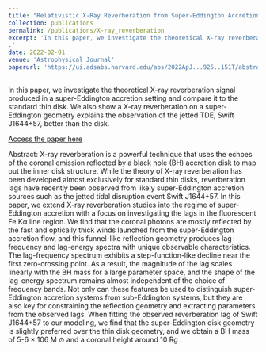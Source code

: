 ```yaml
---
title: "Relativistic X-Ray Reverberation from Super-Eddington Accretion Flow"
collection: publications
permalink: /publications/X-ray_reverberation
excerpt: 'In this paper, we investigate the theoretical X-ray reverberation signal produced in a super-Eddington accretion setting and compare it to the standard thin disk. We also show a X-ray reverberation on a super-Eddington geometry explains the observation of the jetted TDE, Swift J1644+57, better than the disk.
.'
date: 2022-02-01
venue: 'Astrophysical Journal'
paperurl: 'https://ui.adsabs.harvard.edu/abs/2022ApJ...925..151T/abstract'
---
```

In this paper, we investigate the theoretical X-ray reverberation signal produced in a super-Eddington accretion setting and compare it to the standard thin disk. We also show a X-ray reverberation on a super-Eddington geometry explains the observation of the jetted TDE, Swift J1644+57, better than the disk.

<a href="https://ui.adsabs.harvard.edu/abs/2022ApJ...925..151T/abstract" target="_blank">Access the paper here</a>


Abstract: X-ray reverberation is a powerful technique that uses the echoes of the coronal emission reflected by a black hole (BH) accretion disk to map out the inner disk structure. While the theory of X-ray reverberation has been developed almost exclusively for standard thin disks, reverberation lags have recently been observed from likely super-Eddington accretion sources such as the jetted tidal disruption event Swift J1644+57. In this paper, we extend X-ray reverberation studies into the regime of super-Eddington accretion with a focus on investigating the lags in the fluorescent Fe Kα line region. We find that the coronal photons are mostly reflected by the fast and optically thick winds launched from the super-Eddington accretion flow, and this funnel-like reflection geometry produces lag-frequency and lag-energy spectra with unique observable characteristics. The lag-frequency spectrum exhibits a step-function-like decline near the first zero-crossing point. As a result, the magnitude of the lag scales linearly with the BH mass for a large parameter space, and the shape of the lag-energy spectrum remains almost independent of the choice of frequency bands. Not only can these features be used to distinguish super-Eddington accretion systems from sub-Eddington systems, but they are also key for constraining the reflection geometry and extracting parameters from the observed lags. When fitting the observed reverberation lag of Swift J1644+57 to our modeling, we find that the super-Eddington disk geometry is slightly preferred over the thin disk geometry, and we obtain a BH mass of 5-6 × 106 M ⊙ and a coronal height around 10 Rg .